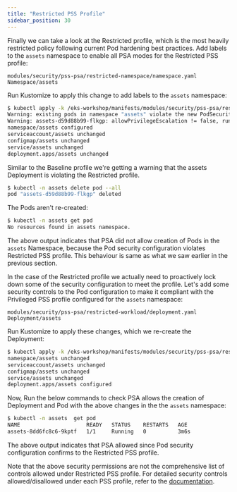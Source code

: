 ```yaml
---
title: "Restricted PSS Profile"
sidebar_position: 30
---
```


Finally we can take a look at the Restricted profile, which is the most heavily restricted policy following current Pod hardening best practices. Add labels to the `assets` namespace to enable all PSA modes for the Restricted PSS profile:

```kustomization
modules/security/pss-psa/restricted-namespace/namespace.yaml
Namespace/assets
```

Run Kustomize to apply this change to add labels to the `assets` namespace:

```bash  timeout=180 hook=restricted-namespace
$ kubectl apply -k /eks-workshop/manifests/modules/security/pss-psa/restricted-namespace
Warning: existing pods in namespace "assets" violate the new PodSecurity enforce level "restricted:latest"
Warning: assets-d59d88b99-flkgp: allowPrivilegeEscalation != false, runAsNonRoot != true, seccompProfile
namespace/assets configured
serviceaccount/assets unchanged
configmap/assets unchanged
service/assets unchanged
deployment.apps/assets unchanged
```

Similar to the Baseline profile we're getting a warning that the assets Deployment is violating the Restricted profile.

```bash
$ kubectl -n assets delete pod --all
pod "assets-d59d88b99-flkgp" deleted
```

The Pods aren't re-created:

```bash test=false
$ kubectl -n assets get pod   
No resources found in assets namespace.
```

The above output indicates that PSA did not allow creation of Pods in the `assets` Namespace, because the Pod security configuration violates Restricted PSS profile. This behaviour is same as what we saw earlier in the previous section.

In the case of the Restricted profile we actually need to proactively lock down some of the security configuration to meet the profile. Let's add some security controls to the Pod configuration to make it compliant with the Privileged PSS profile configured for the `assets` namespace:

```kustomization
modules/security/pss-psa/restricted-workload/deployment.yaml
Deployment/assets
```

Run Kustomize to apply these changes, which we re-create the Deployment:

```bash timeout=180 hook=restricted-deploy-with-changes
$ kubectl apply -k /eks-workshop/manifests/modules/security/pss-psa/restricted-workload
namespace/assets unchanged
serviceaccount/assets unchanged
configmap/assets unchanged
service/assets unchanged
deployment.apps/assets configured
```

Now, Run the below commands to check PSA allows the creation of Deployment and Pod with the above changes in the  the `assets` namespace:

```bash
$ kubectl -n assets  get pod   
NAME                     READY   STATUS    RESTARTS   AGE
assets-8dd6fc8c6-9kptf   1/1     Running   0          3m6s
```

The above output indicates that PSA allowed since Pod security configuration confirms to the Restricted PSS profile.

Note that the above security permissions are not the comprehensive list of controls allowed under Restricted PSS profile. For detailed security controls allowed/disallowed under each PSS profile, refer to the [documentation](https://kubernetes.io/docs/concepts/security/pod-security-standards/#restricted).
